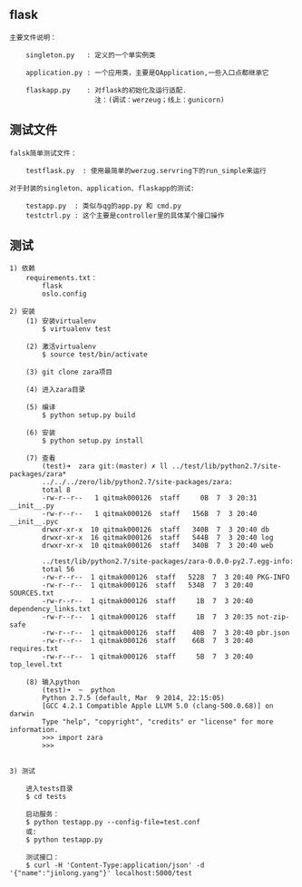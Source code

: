 ## flask

    主要文件说明：

        singleton.py   : 定义的一个单实例类

        application.py : 一个应用类，主要是QApplication,一些入口点都继承它

        flaskapp.py    : 对flask的初始化及运行适配.
                         注：(调试：werzeug；线上：gunicorn)

## 测试文件

    falsk简单测试文件：

        testflask.py  : 使用最简单的werzug.servring下的run_simple来运行

    对于封装的singleton、application、flaskapp的测试:

        testapp.py  : 类似与qg的app.py 和 cmd.py
        testctrl.py : 这个主要是controller里的具体某个接口操作


## 测试

    1) 依赖
        requirements.txt：
            flask
            oslo.config

    2) 安装
        (1) 安装virtualenv
            $ virtualenv test

        (2) 激活virtualenv
            $ source test/bin/activate

        (3) git clone zara项目
        
        (4) 进入zara目录

        (5) 编译
            $ python setup.py build

        (6) 安装
            $ python setup.py install

        (7) 查看
            (test)➜  zara git:(master) ✗ ll ../test/lib/python2.7/site-packages/zara*
            ../../../zero/lib/python2.7/site-packages/zara:
            total 8
            -rw-r--r--   1 qitmak000126  staff     0B  7  3 20:31 __init__.py
            -rw-r--r--   1 qitmak000126  staff   156B  7  3 20:40 __init__.pyc
            drwxr-xr-x  10 qitmak000126  staff   340B  7  3 20:40 db
            drwxr-xr-x  16 qitmak000126  staff   544B  7  3 20:40 log
            drwxr-xr-x  10 qitmak000126  staff   340B  7  3 20:40 web

            ../test/lib/python2.7/site-packages/zara-0.0.0-py2.7.egg-info:
            total 56
            -rw-r--r--  1 qitmak000126  staff   522B  7  3 20:40 PKG-INFO
            -rw-r--r--  1 qitmak000126  staff   534B  7  3 20:40 SOURCES.txt
            -rw-r--r--  1 qitmak000126  staff     1B  7  3 20:40 dependency_links.txt
            -rw-r--r--  1 qitmak000126  staff     1B  7  3 20:35 not-zip-safe
            -rw-r--r--  1 qitmak000126  staff    40B  7  3 20:40 pbr.json
            -rw-r--r--  1 qitmak000126  staff    66B  7  3 20:40 requires.txt
            -rw-r--r--  1 qitmak000126  staff     5B  7  3 20:40 top_level.txt

        (8) 输入python
            (test)➜  ~  python
            Python 2.7.5 (default, Mar  9 2014, 22:15:05)
            [GCC 4.2.1 Compatible Apple LLVM 5.0 (clang-500.0.68)] on darwin
            Type "help", "copyright", "credits" or "license" for more information.
            >>> import zara
            >>>


    3) 测试

        进入tests目录
        $ cd tests

        启动服务：
        $ python testapp.py --config-file=test.conf
        或:
        $ python testapp.py

        测试接口：
        $ curl -H 'Content-Type:application/json' -d '{"name":"jinlong.yang"}' localhost:5000/test
